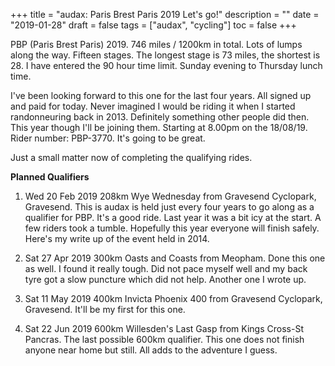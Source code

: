 +++
title = "audax: Paris Brest Paris 2019  Let's go!"
description = ""
date = "2019-01-28"
draft = false
tags = ["audax", "cycling"]
toc = false
+++

PBP (Paris Brest Paris) 2019. 746 miles / 1200km in total. Lots of lumps along the way. Fifteen stages. The longest stage is 73 miles, the shortest is 28. I have entered the 90 hour time limit. Sunday evening to Thursday lunch time.

I've been looking forward to this one for the last four years. All signed up and paid for today. Never imagined I would be riding it when I started randonneuring back in 2013. Definitely something other people did then. This year though I'll be joining them. Starting at 8.00pm on the 18/08/19. Rider number: PBP-3770. It's going to be great. 

Just a small matter now of completing the qualifying rides.

**Planned Qualifiers**

1. Wed 20 Feb 2019 208km Wye Wednesday from Gravesend Cyclopark, Gravesend. This is audax is held just every four years to go along as a qualifier for PBP. It's a good ride. Last year it was a bit icy at the start. A few riders took a tumble. Hopefully this year everyone will finish safely. Here's my write up of the event held in 2014.     

2. Sat 27 Apr 2019 300km Oasts and Coasts from Meopham. Done this one as well. I found it really tough. Did not pace myself well and my back tyre got a slow puncture which did not help. Another one I wrote up. 

3. Sat 11 May 2019 400km Invicta Phoenix 400 from Gravesend Cyclopark, Gravesend. It'll be my first for this one.  

4. Sat 22 Jun 2019 600km Willesden's Last Gasp from Kings Cross-St Pancras. The last possible 600km qualifier. This one does not finish anyone near home but still. All adds to the adventure I guess.